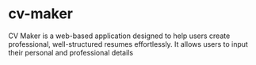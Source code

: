 # cv-maker
CV Maker is a web-based application designed to help users create professional, well-structured resumes effortlessly. It allows users to input their personal and professional details
